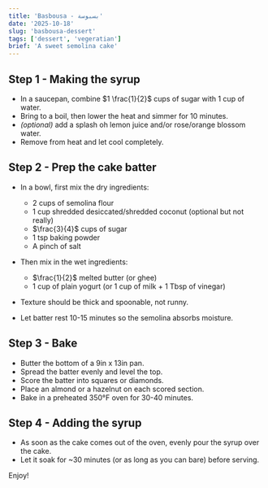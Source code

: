 ```yaml
---
title: 'Basbousa - بسبوسة'
date: '2025-10-18'
slug: 'basbousa-dessert'
tags: ['dessert', 'vegeratian']
brief: 'A sweet semolina cake'
---
```


## Step 1 - Making the syrup

- In a saucepan, combine $1 \frac{1}{2}$ cups of sugar with 1 cup of water.
- Bring to a boil, then lower the heat and simmer for 10 minutes.
- _(optional)_ add a splash oh lemon juice and/or rose/orange blossom water.
- Remove from heat and let cool completely.

## Step 2 - Prep the cake batter

- In a bowl, first mix the dry ingredients:
  - 2 cups of semolina flour
  - 1 cup shredded desiccated/shredded coconut (optional but not really)
  - $\frac{3}{4}$ cups of sugar
  - 1 tsp baking powder
  - A pinch of salt

- Then mix in the wet ingredients:
  - $\frac{1}{2}$ melted butter (or ghee)
  - 1 cup of plain yogurt (or 1 cup of milk + 1 Tbsp of vinegar)
- Texture should be thick and spoonable, not runny.
- Let batter rest 10-15 minutes so the semolina absorbs moisture.

## Step 3 - Bake

- Butter the bottom of a 9in x 13in pan.
- Spread the batter evenly and level the top.
- Score the batter into squares or diamonds.
- Place an almond or a hazelnut on each scored section.
- Bake in a preheated 350&deg;F oven for 30-40 minutes.

## Step 4 - Adding the syrup

- As soon as the cake comes out of the oven, evenly pour the syrup over the cake.
- Let it soak for ~30 minutes (or as long as you can bare) before serving.

Enjoy!
